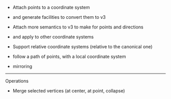 
* Attach points to a coordinate system
- and generate facilities to convert them to v3

* Attach more semantics to v3 to make for points and directions
- and apply to other coordinate systems

* Support relative coordinate systems (relative to the canonical one)

* follow a path of points, with a local coordinate system

* mirroring 

----

Operations

* Merge selected vertices (at center, at point, collapse)